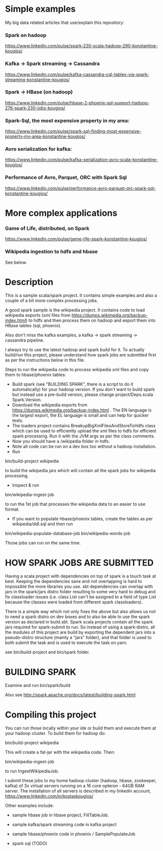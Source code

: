 # Simple examples

My big data related articles that use/explain this repository:

### Spark on hadoop

https://www.linkedin.com/pulse/spark-230-scala-hadoop-290-konstantine-kougios/

### Kafka -> Spark streaming -> Cassandra

https://www.linkedin.com/pulse/kafka-cassandra-cql-tables-via-spark-streaming-konstantine-kougios/

### Spark -> HBase (on hadoop)

https://www.linkedin.com/pulse/hbase-2-phoenix-sql-support-hadoop-276-spark-230-jobs-kougios/

### Spark-Sql, the most expensive property in my area:

https://www.linkedin.com/pulse/spark-sql-finding-most-expensive-property-my-area-konstantine-kougios/

### Avro serialization for kafka:

https://www.linkedin.com/pulse/kafka-serialization-avro-scala-konstantine-kougios/

### Performance of Avro, Parquet, ORC with Spark Sql 

https://www.linkedin.com/pulse/performance-avro-parquet-orc-spark-sql-konstantine-kougios/

# More complex applications

### Game of Life, distributed, on Spark

https://www.linkedin.com/pulse/game-life-spark-konstantine-kougios/

### Wikipedia ingestion to hdfs and hbase

See below.

# Description

This is a sample scala/spark project. It contains simple examples and also a couple of a bit more complex processing jobs.

A good spark sample is the wikipedia project. It contains code to load wikipedia exports (xml files from https://dumps.wikimedia.org/backup-index.html)
to hdfs and then process them on hadoop and export them into HBase tables (sql, phoenix).

Also don't miss the kafka examples, a kafka -> spark streaming -> cassandra pipeline.

I always try to use the latest hadoop and spark build for it. To actually build/run this project, please understand how spark jobs are submitted first as per the
instructions below in this file.

Steps to run the wikipedia code to process wikipedia xml files and copy them to hbase/phoenix tables:

- Build spark (see "BUILDING SPARK", there is a script to do it automatically) for your hadoop version. If you don't want to build spark but instead use a pre-build version, please change project/Deps.scala Spark.Version.
- Download the wikipedia exports from https://dumps.wikimedia.org/backup-index.html . The EN language is the largest export, the EL language is small and can help for quicker tests.
- The loaders project contains BreakupBigXmlFilesAndStoreToHdfs class which can be used to efficiently upload the xml files to hdfs for efficient spark processing. Run it
with the JVM args as per the class comments.
- Now you should have a /wikipedia folder in hdfs.
- Note all code can be run on a dev box too without a hadoop installation.
- Run

bin/build-project wikipedia

to build the wikipedia jars which will contain all the spark jobs for wikipedia processing.

- Inspect & run

bin/wikipedia-ingest-job

to run the 1st job that processes the wikipedia data to an easier to use format.

- If you want to populate hbase/phoenix tables, create the tables as per wikipedia/ddl.sql and then run

bin/wikipedia-populate-database-job
bin/wikipedia-words-job

Those jobs can run on the same time.

# HOW SPARK JOBS ARE SUBMITTED

Having a scala project with dependencies on top of spark is a touch task at best. Keeping the dependencies sane
and not overlapping is hard to impossible the more libraries you use. sbt dependencies can overlap with jars in
the spark/jars distro folder resulting to some very hard to debug and fix classloader issues (i.e. class
List can't be assigned to a field of type List because the classes were loaded from different spark classloaders).

There is a simple way which not only fixes the above but also allows us not to need a spark distro on dev boxes
and to also be able to use the spark version as declared in build.sbt. Spark scala projects contain all the spark
jars required for spark-submit to run. So instead of using a spark-distro, all the modules of this project are build
by exporting the dependent jars into a pseudo-distro structure (mainly a "jars" folder), and that folder is used to
both submit the task and is used to execute the task on yarn.

see bin/build-project and bin/spark folder.

# BUILDING SPARK

Examine and run bin/spark/build

Also see http://spark.apache.org/docs/latest/building-spark.html

# Compiling this project

You can run those locally within your ide or build them and execute them at your hadoop cluster. To build them for hadoop do:

bin/build-project wikipedia

This will create a fat-jar with the wikipedia code. Then:

bin/wikipedia-ingest-job

to run IngestWikipediaJob.

I submit these jobs to my home hadoop cluster (hadoop, hbase, zookeeper, kafka) of 3x virtual servers running on a 16 core opteron - 64GB RAM server.
The installation of all servers is described in my linkedin account, https://www.linkedin.com/in/kostaskougios/


Other examples include:

- sample hbase job in hbase project, FillTableJob.

- sample kafka/spark streaming code in kafka project

- sample hbase/phoenix code in phoenix / SamplePopulateJob

- spark sql (TODO)

